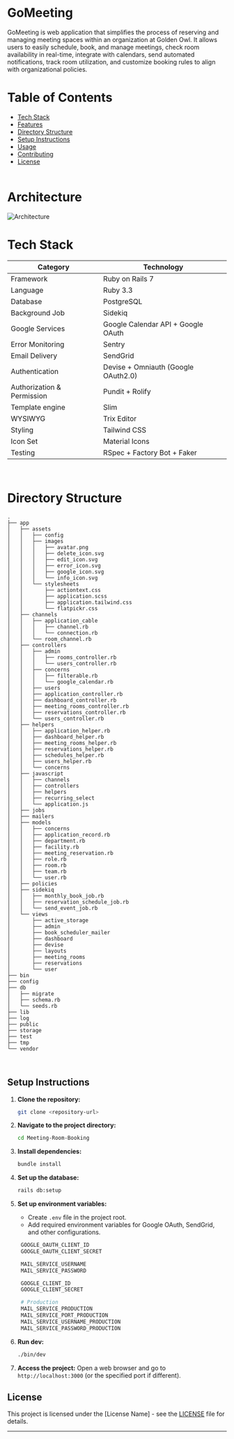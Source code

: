 # GoMeeting

GoMeeting is web application that simplifies the process of reserving and managing meeting spaces within an organization at Golden Owl. It allows users to easily schedule, book, and manage meetings, check room availability in real-time, integrate with calendars, send automated notifications, track room utilization, and customize booking rules to align with organizational policies.
<br />

# Table of Contents

- [Tech Stack](#techstack)
- [Features](#features)
- [Directory Structure](#directory-structure)
- [Setup Instructions](#setup-instructions)
- [Usage](#usage)
- [Contributing](#contributing)
- [License](#license)
  <br />
  <br />

# Architecture

![Architecture](https://github.com/enzo-gos/Meeting-Room-Booking/assets/164119335/273898cb-fb02-40e7-8ff8-478516b1b331)

# Tech Stack

| Category                   | Technology                          |
| -------------------------- | ----------------------------------- |
| Framework                  | Ruby on Rails 7                     |
| Language                   | Ruby 3.3                            |
| Database                   | PostgreSQL                          |
| Background Job             | Sidekiq                             |
| Google Services            | Google Calendar API + Google OAuth  |
| Error Monitoring           | Sentry                              |
| Email Delivery             | SendGrid                            |
| Authentication             | Devise + Omniauth (Google OAuth2.0) |
| Authorization & Permission | Pundit + Rolify                     |
| Template engine            | Slim                                |
| WYSIWYG                    | Trix Editor                         |
| Styling                    | Tailwind CSS                        |
| Icon Set                   | Material Icons                      |
| Testing                    | RSpec + Factory Bot + Faker         |

<br />

# Directory Structure

```
.
├── app
│   ├── assets
│   │   ├── config
│   │   ├── images
│   │   │   ├── avatar.png
│   │   │   ├── delete_icon.svg
│   │   │   ├── edit_icon.svg
│   │   │   ├── error_icon.svg
│   │   │   ├── google_icon.svg
│   │   │   └── info_icon.svg
│   │   └── stylesheets
│   │       ├── actiontext.css
│   │       ├── application.scss
│   │       ├── application.tailwind.css
│   │       └── flatpickr.css
│   ├── channels
│   │   ├── application_cable
│   │   │   ├── channel.rb
│   │   │   └── connection.rb
│   │   └── room_channel.rb
│   ├── controllers
│   │   ├── admin
│   │   │   ├── rooms_controller.rb
│   │   │   └── users_controller.rb
│   │   ├── concerns
│   │   │   ├── filterable.rb
│   │   │   └── google_calendar.rb
│   │   ├── users
│   │   ├── application_controller.rb
│   │   ├── dashboard_controller.rb
│   │   ├── meeting_rooms_controller.rb
│   │   ├── reservations_controller.rb
│   │   └── users_controller.rb
│   ├── helpers
│   │   ├── application_helper.rb
│   │   ├── dashboard_helper.rb
│   │   ├── meeting_rooms_helper.rb
│   │   ├── reservations_helper.rb
│   │   ├── schedules_helper.rb
│   │   ├── users_helper.rb
│   │   └── concerns
│   ├── javascript
│   │   ├── channels
│   │   ├── controllers
│   │   ├── helpers
│   │   ├── recurring_select
│   │   └── application.js
│   ├── jobs
│   ├── mailers
│   ├── models
│   │   ├── concerns
│   │   ├── application_record.rb
│   │   ├── department.rb
│   │   ├── facility.rb
│   │   ├── meeting_reservation.rb
│   │   ├── role.rb
│   │   ├── room.rb
│   │   ├── team.rb
│   │   └── user.rb
│   ├── policies
│   ├── sidekiq
│   │   ├── monthly_book_job.rb
│   │   ├── reservation_schedule_job.rb
│   │   └── send_event_job.rb
│   └── views
│       ├── active_storage
│       ├── admin
│       ├── book_scheduler_mailer
│       ├── dashboard
│       ├── devise
│       ├── layouts
│       ├── meeting_rooms
│       ├── reservations
│       └── user
├── bin
├── config
├── db
│   ├── migrate
│   ├── schema.rb
│   └── seeds.rb
├── lib
├── log
├── public
├── storage
├── test
├── tmp
└── vendor



```

## Setup Instructions

1. **Clone the repository:**

   ```bash
   git clone <repository-url>
   ```

2. **Navigate to the project directory:**

   ```bash
   cd Meeting-Room-Booking
   ```

3. **Install dependencies:**

   ```bash
   bundle install
   ```

4. **Set up the database:**

   ```bash
   rails db:setup
   ```

5. **Set up environment variables:**

   - Create `.env` file in the project root.
   - Add required environment variables for Google OAuth, SendGrid, and other configurations.

   ```bash
    GOOGLE_OAUTH_CLIENT_ID
    GOOGLE_OAUTH_CLIENT_SECRET

    MAIL_SERVICE_USERNAME
    MAIL_SERVICE_PASSWORD

    GOOGLE_CLIENT_ID
    GOOGLE_CLIENT_SECRET

    # Production
    MAIL_SERVICE_PRODUCTION
    MAIL_SERVICE_PORT_PRODUCTION
    MAIL_SERVICE_USERNAME_PRODUCTION
    MAIL_SERVICE_PASSWORD_PRODUCTION
   ```

6. **Run dev:**

   ```bash
   ./bin/dev
   ```

7. **Access the project:**
   Open a web browser and go to `http://localhost:3000` (or the specified port if different).

## License

This project is licensed under the [License Name] - see the [LICENSE](LICENSE) file for details.

---
